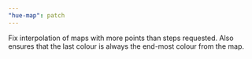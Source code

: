 ```yaml
---
"hue-map": patch
---
```


Fix interpolation of maps with more points than steps requested. Also ensures that the last colour is always the end-most colour from the map.
